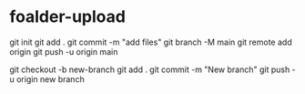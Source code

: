# foalder-upload

git init
git add .
git commit -m "add files"
git branch -M main
git remote add origin <link>
git push -u origin main

git checkout -b new-branch
git add .
git commit -m "New branch"
git push -u origin new branch
